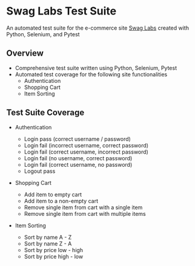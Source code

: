 # Swag Labs Test Suite 

An automated test suite for the e-commerce site [Swag Labs](https://www.saucedemo.com/) created with Python, Selenium, and Pytest

## Overview
- Comprehensive test suite written using Python, Selenium, Pytest
- Automated test coverage for the following site functionalities
  - Authentication 
  - Shopping Cart
  - Item Sorting

## Test Suite Coverage
- Authentication
  - Login pass (correct username / password)
  - Login fail (incorrect username, correct password)
  - Login fail (correct username, incorrect password)
  - Login fail (no username, correct password)
  - Login fail (correct username, no password)
  - Logout pass

- Shopping Cart
  - Add item to empty cart
  - Add item to a non-empty cart
  - Remove single item from cart with a single item
  - Remove single item from cart with multiple items

- Item Sorting
  - Sort by name A - Z
  - Sort by name Z - A
  - Sort by price low - high
  - Sort by price high - low
    


